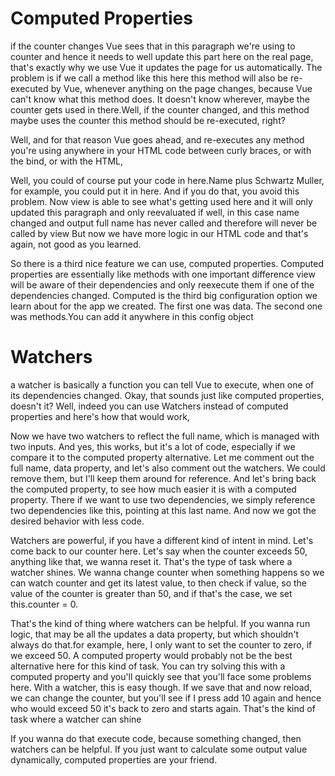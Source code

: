 # Computed Properties

if the counter changes Vue sees that in this paragraph we're using to counter
and hence it needs to well update this part here on the real page, that's exactly why we use Vue it updates the page for us automatically. The problem is if we call a method like this here this method will also be re-executed by Vue, whenever anything on the page changes,
because Vue can't know what this method does. It doesn't know wherever,
maybe the counter gets used in there.Well, if the counter changed,
and this method maybe uses the counter this method should be re-executed, right?

Well, and for that reason Vue goes ahead, and re-executes any method
you're using anywhere in your HTML code between curly braces, or with the bind, or with the HTML,

Well, you could of course put your code in here.Name plus Schwartz Muller, for example,
you could put it in here. And if you do that, you avoid this problem. Now view is able to see what's getting used here and it will only updated this paragraph and only reevaluated if well,
in this case name changed and output full name has never called and therefore will never be called by view But now we have more logic in our HTML code
and that's again, not good as you learned.

So there is a third nice feature we can use, computed properties. Computed properties are essentially like methods with one important difference view will be aware of their dependencies and only reexecute them if one of the dependencies changed. Computed is the third big configuration option we learn about for the app we created. The first one was data.
The second one was methods.You can add it anywhere in this config object

# Watchers

a watcher is basically a function you can tell Vue to execute,
when one of its dependencies changed. Okay, that sounds just like computed properties,
doesn't it? Well, indeed you can use Watchers instead of computed properties
and here's how that would work,

Now we have two watchers to reflect the full name, which is managed with two inputs.
And yes, this works, but it's a lot of code, especially if we compare it to the computed property alternative. Let me comment out the full name, data property, and let's also comment out the watchers. We could remove them, but I'll keep them around for reference. And let's bring back the computed property, to see how much easier it is with a computed property.
There if we want to use two dependencies, we simply reference two dependencies like this,
pointing at this last name. And now we got the desired behavior with less code.

Watchers are powerful, if you have a different kind of intent in mind. Let's come back to our counter here. Let's say when the counter exceeds 50, anything like that,
we wanna reset it. That's the type of task where a watcher shines. We wanna change counter when something happens so we can watch counter and get its latest value,
to then check if value, so the value of the counter is greater than 50, and if that's the case, we set this.counter = 0.

That's the kind of thing where watchers can be helpful. If you wanna run logic, that may be all the updates a data property, but which shouldn't always do that.for example, here, I only want to set the counter to zero, if we exceed 50. A computed property would probably not be the best alternative here for this kind of task. You can try solving this with a computed property and you'll quickly see that you'll face some problems here.
With a watcher, this is easy though. If we save that and now reload, we can change the counter, but you'll see if I press add 10 again and hence who would exceed 50 it's back to zero and starts again. That's the kind of task where a watcher can shine


If you wanna do that execute code, because something changed, then watchers can be helpful.
If you just want to calculate some output value dynamically, computed properties are your friend.